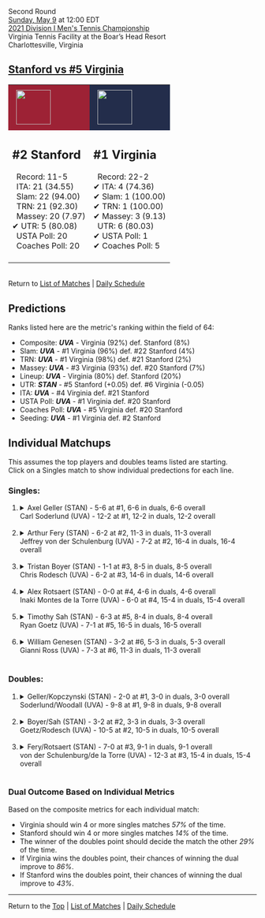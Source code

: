 Second Round[](#top)<a name="top"></a>  
[Sunday, May 9](../../schedule/05-09.md) at 12:00 EDT  
[2021 Division I Men's Tennis Championship](../index.md)  
Virginia Tennis Facility at the Boar’s Head Resort  
Charlottesville, Virginia  
## [Stanford vs #5 Virginia](https://www.ncaa.com/game/5833406)  

<table><tr style="background-color: #d9d9d9 !important"><td style="background-color: #9D2235 !important"><img src="https://www.ncaa.com/sites/default/files/images/logos/schools/s/stanford.70.png" width="70" height="70" style="padding: 8px;" /></td><td style="background-color: #232D4B !important"><img src="https://www.ncaa.com/sites/default/files/images/logos/schools/v/virginia.70.png" width="70" height="70" style="padding: 8px;" /></td></tr><tr>
<td>  

<h2>#2 Stanford</h2>  
&nbsp; Record: 11-5<br>  
&nbsp; ITA: 21 (34.55)<br>  
&nbsp; Slam: 22 (94.00)<br>  
&nbsp; TRN: 21 (92.30)<br>  
&nbsp; Massey: 20 (7.97)<br>  
&#10004; UTR: 5 (80.08)<br>  
&nbsp; USTA Poll: 20<br>  
&nbsp; Coaches Poll: 20<br>  
<br>  

</td>
<td>  

<h2>#1 Virginia</h2>  
&nbsp; Record: 22-2<br>  
&#10004; ITA: 4 (74.36)<br>  
&#10004; Slam: 1 (100.00)<br>  
&#10004; TRN: 1 (100.00)<br>  
&#10004; Massey: 3 (9.13)<br>  
&nbsp; UTR: 6 (80.03)<br>  
&#10004; USTA Poll: 1<br>  
&#10004; Coaches Poll: 5<br>  
<br>  

</td>
</tr></table>  


<br>Return to [List of Matches](../index.md) &#124; [Daily Schedule](../../schedule/05-09.md)

## Predictions  

Ranks listed here are the metric's ranking within the field of 64:  
- Composite: ***UVA*** - Virginia (92%) def. Stanford (8%)  
- Slam: ***UVA*** - #1 Virginia (96%) def. #22 Stanford (4%)  
- TRN: ***UVA*** - #1 Virginia (98%) def. #21 Stanford (2%)  
- Massey: ***UVA*** - #3 Virginia (93%) def. #20 Stanford (7%)  
- Lineup: ***UVA*** - Virginia (80%) def. Stanford (20%)  
- UTR: ***STAN*** - #5 Stanford (+0.05) def. #6 Virginia (-0.05)  
- ITA: ***UVA*** - #4 Virginia def. #21 Stanford  
- USTA Poll: ***UVA*** - #1 Virginia def. #20 Stanford  
- Coaches Poll: ***UVA*** - #5 Virginia def. #20 Stanford  
- Seeding: ***UVA*** - #1 Virginia def. #2 Stanford  

## Individual Matchups  
This assumes the top players and doubles teams listed are starting.  
Click on a Singles match to show individual predections for each line.  

### Singles:  

<ol>
<li><details>
<summary markdown="span">Axel Geller (STAN) - 5-6 at #1, 6-6 in duals, 6-6 overall<br>Carl Soderlund (UVA) - 12-2 at #1, 12-2 in duals, 12-2 overall</summary>
<h4>Predictions</h4><ul>
<li>Composite: <b><i>STAN</i></b> - Geller (78%) def. Soderlund (22%)</li>  
<li>Slam: <b><i>STAN</i></b> - Geller (99%) def. Soderlund (1%)</li>  
<li>TRN: <b><i>STAN</i></b> - Geller (99%) def. Soderlund (1%)</li>  
<li>Massey: <b><i>UVA</i></b> - Soderlund (85%) def. Geller (15%)</li>  
<li>UTR: <b><i>STAN</i></b> - Geller (99%) def. Soderlund (1%)</li>  
<li>ITA: <b><i>UVA</i></b> - Soderlund (48.38) def. Geller (6.21)</li>  
</ul>
</details>&nbsp;</li>
<li><details>
<summary markdown="span">Arthur Fery (STAN) - 6-2 at #2, 11-3 in duals, 11-3 overall<br>Jeffrey von der Schulenburg (UVA) - 7-2 at #2, 16-4 in duals, 16-4 overall</summary>
<h4>Predictions</h4><ul>
<li>Composite: <b><i>UVA</i></b> - Schulenburg (54%) def. Fery (46%)</li>  
<li>Slam: <b><i>UVA</i></b> - Schulenburg (62%) def. Fery (38%)</li>  
<li>TRN: <b><i>UVA</i></b> - Schulenburg (68%) def. Fery (32%)</li>  
<li>Massey: <b><i>UVA</i></b> - Schulenburg (66%) def. Fery (34%)</li>  
<li>UTR: <b><i>STAN</i></b> - Fery (79%) def. Schulenburg (21%)</li>  
<li>ITA: <b><i>UVA</i></b> - Schulenburg (18.39) def. Fery (8.87)</li>  
</ul>
</details>&nbsp;</li>
<li><details>
<summary markdown="span">Tristan Boyer (STAN) - 1-1 at #3, 8-5 in duals, 8-5 overall<br>Chris Rodesch (UVA) - 6-2 at #3, 14-6 in duals, 14-6 overall</summary>
<h4>Predictions</h4><ul>
<li>Composite: <b><i>UVA</i></b> - Rodesch (50%) def. Boyer (50%)</li>  
<li>Slam: <b><i>UVA</i></b> - Rodesch (64%) def. Boyer (36%)</li>  
<li>TRN: <b><i>UVA</i></b> - Rodesch (65%) def. Boyer (35%)</li>  
<li>Massey: <b><i>UVA</i></b> - Rodesch (56%) def. Boyer (44%)</li>  
<li>UTR: <b><i>STAN</i></b> - Boyer (83%) def. Rodesch (17%)</li>  
<li>ITA: <b><i>UVA</i></b> - Rodesch (3.82) def. Boyer (2.12)</li>  
</ul>
</details>&nbsp;</li>
<li><details>
<summary markdown="span">Alex Rotsaert (STAN) - 0-0 at #4, 4-6 in duals, 4-6 overall<br>Inaki Montes de la Torre (UVA) - 6-0 at #4, 15-4 in duals, 15-4 overall</summary>
<h4>Predictions</h4><ul>
<li>Composite: <b><i>UVA</i></b> - Torre (80%) def. Rotsaert (20%)</li>  
<li>Slam: <b><i>UVA</i></b> - Torre (73%) def. Rotsaert (27%)</li>  
<li>TRN: <b><i>UVA</i></b> - Torre (83%) def. Rotsaert (17%)</li>  
<li>Massey: <b><i>UVA</i></b> - Torre (83%) def. Rotsaert (17%)</li>  
<li>UTR: <b><i>UVA</i></b> - Torre (81%) def. Rotsaert (19%)</li>  
<li>ITA: <b><i>UVA</i></b> - Torre (12.34) def. Rotsaert (1.37)</li>  
</ul>
</details>&nbsp;</li>
<li><details>
<summary markdown="span">Timothy Sah (STAN) - 6-3 at #5, 8-4 in duals, 8-4 overall<br>Ryan Goetz (UVA) - 7-1 at #5, 16-5 in duals, 16-5 overall</summary>
<h4>Predictions</h4><ul>
<li>Composite: <b><i>UVA</i></b> - Goetz (81%) def. Sah (19%)</li>  
<li>Slam: <b><i>UVA</i></b> - Goetz (83%) def. Sah (17%)</li>  
<li>TRN: <b><i>UVA</i></b> - Goetz (83%) def. Sah (17%)</li>  
<li>Massey: <b><i>UVA</i></b> - Goetz (83%) def. Sah (17%)</li>  
<li>UTR: <b><i>UVA</i></b> - Goetz (76%) def. Sah (24%)</li>  
<li>ITA: <b><i>UVA</i></b> - Goetz (6.09) def. Sah (2.32)</li>  
</ul>
</details>&nbsp;</li>
<li><details>
<summary markdown="span">William Genesen (STAN) - 3-2 at #6, 5-3 in duals, 5-3 overall<br>Gianni Ross (UVA) - 7-3 at #6, 11-3 in duals, 11-3 overall</summary>
<h4>Predictions</h4><ul>
<li>Composite: <b><i>UVA</i></b> - Ross (76%) def. Genesen (24%)</li>  
<li>Slam: <b><i>UVA</i></b> - Ross (77%) def. Genesen (23%)</li>  
<li>TRN: <b><i>UVA</i></b> - Ross (76%) def. Genesen (24%)</li>  
<li>Massey: <b><i>UVA</i></b> - Ross (75%) def. Genesen (25%)</li>  
<li>UTR: <b><i>UVA</i></b> - Ross (76%) def. Genesen (24%)</li>  
<li>ITA: <b><i>UVA</i></b> - Ross (2.67) def. Genesen (1.81)</li>  
</ul>
</details>&nbsp;</li>
</ol>

### Doubles:  

<ol>
<li><details>
<summary markdown="span">Geller/Kopczynski (STAN) - 2-0 at #1, 3-0 in duals, 3-0 overall<br>Soderlund/Woodall (UVA) - 9-8 at #1, 9-8 in duals, 9-8 overall</summary>
<br>Sorry, we don't have any metrics for this match
</details>&nbsp;</li>
<li><details>
<summary markdown="span">Boyer/Sah (STAN) - 3-2 at #2, 3-3 in duals, 3-3 overall<br>Goetz/Rodesch (UVA) - 10-5 at #2, 10-5 in duals, 10-5 overall</summary>
<br>Sorry, we don't have any metrics for this match
</details>&nbsp;</li>
<li><details>
<summary markdown="span">Fery/Rotsaert (STAN) - 7-0 at #3, 9-1 in duals, 9-1 overall<br>von der Schulenburg/de la Torre (UVA) - 12-3 at #3, 15-4 in duals, 15-4 overall</summary>
<br>Sorry, we don't have any metrics for this match
</details>&nbsp;</li>
</ol>

### Dual Outcome Based on Individual Metrics  
  
Based on the composite metrics for each individual match:  
- Virginia should win 4 or more singles matches *57%* of the time.  
- Stanford should win 4 or more singles matches *14%* of the time.  
- The winner of the doubles point should decide the match the other *29%* of the time.  
- If Virginia wins the doubles point, their chances of winning the dual improve to *86%*.  
- If Stanford wins the doubles point, their chances of winning the dual improve to *43%*.  
  
------

Return to the [Top](#top) &#124; [List of Matches](../index.md) &#124; [Daily Schedule](../../schedule/05-09.md)  
